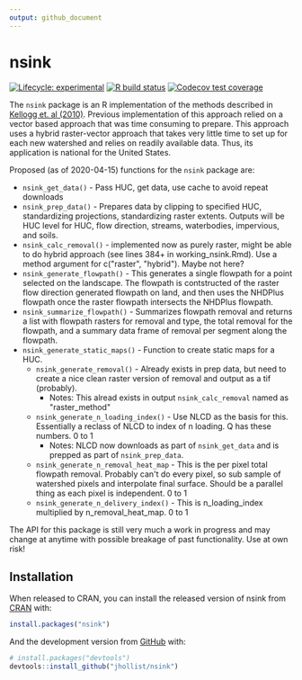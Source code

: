```yaml
---
output: github_document
---
```


<!-- README.md is generated from README.Rmd. Please edit that file -->


# nsink

<!-- badges: start -->
[![Lifecycle: experimental](https://img.shields.io/badge/lifecycle-experimental-orange.svg)](https://www.tidyverse.org/lifecycle/#experimental)
[![R build status](https://github.com/jhollist/nsink/workflows/R-CMD-check/badge.svg)](https://github.com/jhollist/nsink/actions)
[![Codecov test coverage](https://codecov.io/gh/jhollist/nsink/branch/master/graph/badge.svg)](https://codecov.io/gh/jhollist/nsink?branch=master)
<!-- badges: end -->

The `nsink` package is an R implementation of the methods described in [Kellogg et. al (2010)](https://doi.org/10.1016/j.ecoleng.2010.02.006).  Previous implementation of this approach relied on a vector based approach that was time consuming to prepare.  This approach uses a hybrid raster-vector approach that takes very little time to set up for each new watershed and relies on readily available data.  Thus, its application is national for the United States.

Proposed (as of 2020-04-15) functions for the `nsink` package are:

- `nsink_get_data()` - Pass HUC, get data, use cache to avoid repeat downloads
- `nsink_prep_data()` - Prepares data by clipping to specified HUC, standardizing projections, standardizing raster extents.  Outputs will be HUC level for HUC, flow direction, streams, waterbodies, impervious, and soils. 
- `nsink_calc_removal()` - implemented now as purely raster, might be able to do hybrid approach (see lines 384+ in working_nsink.Rmd).  Use a method argument for c("raster", "hybrid"). Maybe not here?  
- `nsink_generate_flowpath()` - This generates a single flowpath for a point selected on the landscape.  The flowpath is contstructed of the raster flow direction generated flowpath on land, and then uses the NHDPlus flowpath once the raster flowpath intersects the NHDPlus flowpath.
- `nsink_summarize_flowpath()` - Summarizes flowpath removal and returns a list with flowpath rasters for removal and type, the total removal for the flowpath, and a summary data frame of removal per segment along the flowpath.
- `nsink_generate_static_maps()` - Function to create static maps for a HUC.
  - `nsink_generate_removal()` - Already exists in prep data, but need to create a nice clean raster version of removal and output as a tif (probably). 
      - Notes: This alread exists in output `nsink_calc_removal` named as "raster_method"
  - `nsink_generate_n_loading_index()` - Use NLCD as the basis for this.  Essentially a reclass of NLCD to index of n loading.  Q has these numbers. 0 to 1
      - Notes: NLCD now downloads as part of `nsink_get_data` and is prepped as part of `nsink_prep_data`.
  - `nsink_generate_n_removal_heat_map` - This is the per pixel total flowpath removal.  Probably can't do every pixel, so sub sample of watershed pixels and interpolate final surface.  Should be a parallel thing as each pixel is independent. 0 to 1
  - `nsink_generate_n_delivery_index()` - This is n_loading_index multiplied by n_removal_heat_map.  0 to 1


The API for this package is still very much a work in progress and may change at anytime with possible breakage of past functionality.  Use at own risk!


## Installation

When released to CRAN, you can install the released version of nsink from [CRAN](https://CRAN.R-project.org) with:

``` r
install.packages("nsink")
```

And the development version from [GitHub](https://github.com/) with:

``` r
# install.packages("devtools")
devtools::install_github("jhollist/nsink")
```

